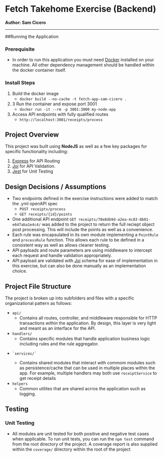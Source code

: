 # Fetch Takehome Exercise (Backend)

**Author: Sam Cicero**

<hr>

##Running the Application

### Prerequisite

- In order to run this application you must need [Docker](https://docs.docker.com/) installed on your machine. All other dependency management should be handled within the docker container itself.

### Install Steps

1. Build the docker image
   - `docker build --no-cache -t fetch-app-sam-cicero .`
2. 3 Run the container and expose port 3001
   - `docker run -it --rm -p 3001:3000 my-node-app`
3. Access API endpoints with fully qualified routes
   - `http://localhost:3001/receipts/process`

## Project Overview

This project was built using **NodeJS** as well as a few key packages for specific functionality including:

1. [Express](https://expressjs.com/) for API Routing
2. [Joi](https://joi.dev/) for API Validation.
3. [Jest](https://jestjs.io/) for Unit Testing

## Design Decisions / Assumptions

- Two endpoints defined in the exercise instructions were added to match the .yml openAPI spec
   - `POST receipts/process`
   - `GET receipts/{id}/points`
- One additional API endpoint `GET receipts/78e8db9d-a2ea-4c83-8b01-e647aba1e4c4/` was added to the project to return the full reciept object post processing. This will include the points as well as a convenience.
- Each rule was encapsulated in its own module implementing a `PointRule` and `processRule` function. This allows each rule to be defined in a consistent way as well as allows cleaner testing.
- API payloads and route parameters are using middleware to intercept each request and handle validation appropriately.
- API payload are validated with [Joi](https://joi.dev/) schema for ease of implementation in this exercise, but can also be done manually as an implementation choice.

## Project File Structure

The project is broken up into subfolders and files with a specific organizational pattern as follows:

- `api/`
   - Contains all routes, controller, and middleware responsible for HTTP transactions within the application. By design, this layer is very light and meant as an interface for the API.
- `handlers/`
   - Contains specific modules that handle application business logic including rules and the rule aggregator.
-     `services/`
   - Contains shared modules that interact with commom modules such as persistence/cache that can be used in multiple places within the app. For example, multiple handlers may both use `receiptService` to get receipt details
- `helpers`
   - Common utilites that are shared acrros the application such as logging.

## Testing

### Unit Testing

- All modules are unit tested for both positive and negative test cases when applicable. To run unit tests, you can run the `npm test` command from the root directory of the project. A coverage report is also supplied within the `coverage/` directory within the root of the project
